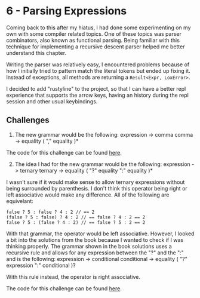 # 6 - Parsing Expressions

Coming back to this after my hiatus, I had done some experimenting on my own with some compiler related topics. One of these topics was parser combinators, also known as functional parsing. Being familiar with this technique for implementing a recursive descent parser helped me better understand this chapter.

Writing the parser was relatively easy, I encountered problems because of how I initially tried to pattern match the literal tokens but ended up fixing it. Instead of exceptions, all methods are returning a `Result<Expr, LoxError>`.

I decided to add "rustyline" to the project, so that I can have a better repl experience that supports the arrow keys, having an history during the repl session and other usual keybindings. 

## Challenges
1. The new grammar would be the following:
expression -> comma
comma -> equality ( "," equality )*

The code for this challenge can be found [here](https://github.com/EdSwordsmith/crafting_interpreters/tree/6_comma_operator).

2. The idea I had for the new grammar would be the following:
expression -> ternary
ternary -> equality ( "?" equality ":" equality )*

I wasn't sure if it would make sense to allow ternary expressions without being surrounded by parenthesis. I don't think this operator being right or left associative would make any difference. All of the following are equivelant: 

```
false ? 5 : false ? 4 : 2 // == 2
(false ? 5 : false) ? 4 : 2 // == false ? 4 : 2 == 2
false ? 5 : (false ? 4 : 2) // == false ? 5 : 2 == 2
```

With that grammar, the operator would be left associative. However, I looked a bit into the solutions from the book because I wanted to check if I was thinking properly. The grammar shown in the book solutions uses a recursive rule and allows for any expression between the "?" and the ":" and is the following:
expression -> conditional
conditional -> equality ( "?" expression ":" conditional )?

With this rule instead, the operator is right associative.

The code for this challenge can be found [here](https://github.com/EdSwordsmith/crafting_interpreters/tree/6_ternary_operator).


